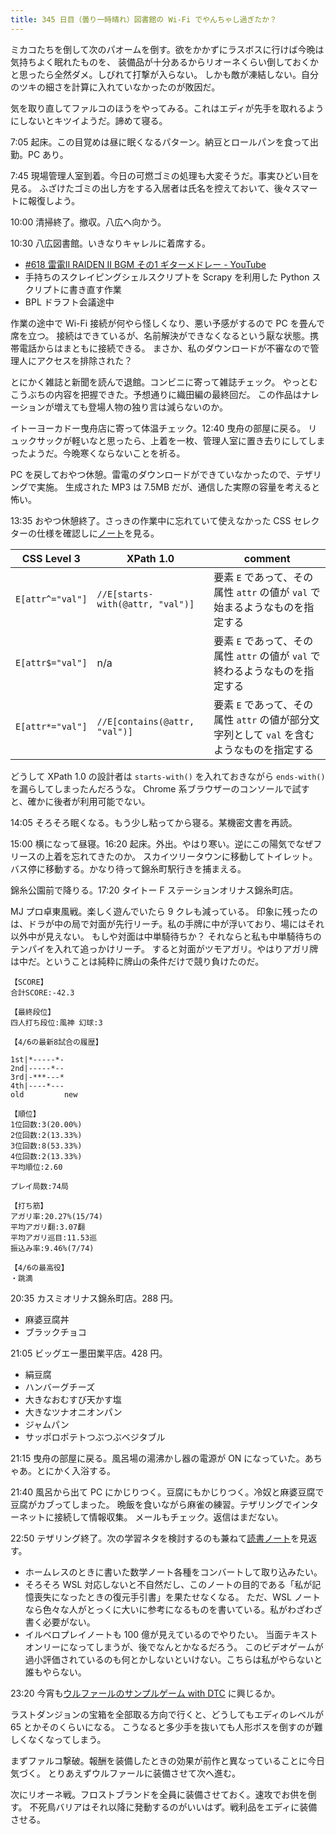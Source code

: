 ```yaml
---
title: 345 日目（曇り一時晴れ）図書館の Wi-Fi でやんちゃし過ぎたか？
---
```


ミカコたちを倒して次のパオームを倒す。欲をかかずにラスボスに行けば今晩は気持ちよく眠れたものを、
装備品が十分あるからリオーネくらい倒しておくかと思ったら全然ダメ。しびれて打撃が入らない。
しかも敵が凍結しない。自分のツキの細さを計算に入れていなかったのが敗因だ。

気を取り直してファルコのほうをやってみる。これはエディが先手を取れるようにしないとキツイようだ。諦めて寝る。

7:05 起床。この目覚めは昼に眠くなるパターン。納豆とロールパンを食って出勤。PC あり。

7:45 現場管理人室到着。今日の可燃ゴミの処理も大変そうだ。事実ひどい目を見る。
ふざけたゴミの出し方をする入居者は氏名を控えておいて、後々スマートに報復しよう。

10:00 清掃終了。撤収。八広へ向かう。

10:30 八広図書館。いきなりキャレルに着席する。

* [&#x23;618 雷電Ⅱ RAIDEN II BGM その1 ギターメドレー - YouTube](https://www.youtube.com/watch?v=uZP-01cxY5w)
* 手持ちのスクレイピングシェルスクリプトを Scrapy を利用した Python スクリプトに書き直す作業
* BPL ドラフト会議途中

作業の途中で Wi-Fi 接続が何やら怪しくなり、悪い予感がするので PC を畳んで席を立つ。
接続はできているが、名前解決ができなくなるという厭な状態。携帯電話からはまともに接続できる。
まさか、私のダウンロードが不審なので管理人にアクセスを排除された？

とにかく雑誌と新聞を読んで退館。コンビニに寄って雑誌チェック。
やっとむこうぶちの内容を把握できた。予想通りに織田編の最終回だ。
この作品はナレーションが増えても登場人物の独り言は減らないのか。

イトーヨーカドー曳舟店に寄って体温チェック。12:40 曳舟の部屋に戻る。
リュックサックが軽いなと思ったら、上着を一枚、管理人室に置き去りにしてしまったようだ。今晩寒くならないことを祈る。

PC を戻しておやつ休憩。雷電のダウンロードができていなかったので、テザリングで実施。
生成された MP3 は 7.5MB だが、通信した実際の容量を考えると怖い。

13:35 おやつ休憩終了。さっきの作業中に忘れていて使えなかった CSS セレクターの仕様を確認しに[ノート][note]を見る。

| CSS Level 3 | XPath 1.0 | comment |
|-----|-------|---------|
| `E[attr^="val"]` | `//E[starts-with(@attr, "val")]` | 要素 `E` であって、その属性 `attr` の値が `val` で始まるようなものを指定する |
| `E[attr$="val"]` | n/a | 要素 `E` であって、その属性 `attr` の値が `val` で終わるようなものを指定する |
| `E[attr*="val"]` | `//E[contains(@attr, "val")]` | 要素 `E` であって、その属性 `attr` の値が部分文字列として `val` を含むようなものを指定する |

どうして XPath 1.0 の設計者は `starts-with()` を入れておきながら `ends-with()` を漏らしてしまったんだろうな。
Chrome 系ブラウザーのコンソールで試すと、確かに後者が利用可能でない。

14:05 そろそろ眠くなる。もう少し粘ってから寝る。某機密文書を再読。

15:00 横になって昼寝。16:20 起床。外出。やはり寒い。逆にこの陽気でなぜフリースの上着を忘れてきたのか。
スカイツリータウンに移動してトイレット。バス停に移動する。かなり待って錦糸町駅行きを捕まえる。

錦糸公園前で降りる。17:20 タイトー F ステーションオリナス錦糸町店。

MJ プロ卓東風戦。楽しく遊んでいたら 9 クレも減っている。
印象に残ったのは、ドラが中の局で対面が先行リーチ。私の手牌に中が浮いており、場にはそれ以外中が見えない。
もしや対面は中単騎待ちか？ それならと私も中単騎待ちのテンパイを入れて追っかけリーチ。
すると対面がツモアガリ。やはりアガリ牌は中だ。ということは純粋に牌山の条件だけで競り負けたのだ。

```text
【SCORE】
合計SCORE:-42.3

【最終段位】
四人打ち段位:風神 幻球:3

【4/6の最新8試合の履歴】

1st|*-----*-
2nd|-----*--
3rd|-***---*
4th|----*---
old         new

【順位】
1位回数:3(20.00%)
2位回数:2(13.33%)
3位回数:8(53.33%)
4位回数:2(13.33%)
平均順位:2.60

プレイ局数:74局

【打ち筋】
アガリ率:20.27%(15/74)
平均アガリ翻:3.07翻
平均アガリ巡目:11.53巡
振込み率:9.46%(7/74)

【4/6の最高役】
・跳満
```

20:35 カスミオリナス錦糸町店。288 円。

* 麻婆豆腐丼
* ブラックチョコ

21:05 ビッグエー墨田業平店。428 円。

* 絹豆腐
* ハンバーグチーズ
* 大きなおむすび天かす塩
* 大きなツナオニオンパン
* ジャムパン
* サッポロポテトつぶつぶベジタブル

21:15 曳舟の部屋に戻る。風呂場の湯沸かし器の電源が ON になっていた。あちゃあ。とにかく入浴する。

21:40 風呂から出て PC にかじりつく。豆腐にもかじりつく。冷奴と麻婆豆腐で豆腐がカブってしまった。
晩飯を食いながら麻雀の練習。テザリングでインターネットに接続して情報収集。
メールもチェック。返信はまだない。

22:50 テザリング終了。次の学習ネタを検討するのも兼ねて[読書ノート][note]を見返す。

* ホームレスのときに書いた数学ノート各種をコンバートして取り込みたい。
* そろそろ WSL 対応しないと不自然だし、このノートの目的である「私が記憶喪失になったときの復元手引書」を果たせなくなる。
  ただ、WSL ノートなら色々な人がとっくに大いに参考になるものを書いている。私がわざわざ書く必要がない。
* イルベロプレイノートも 100 億が見えているのでやりたい。
  当面テキストオンリーになってしまうが、後でなんとかなるだろう。
  このビデオゲームが過小評価されているのも何とかしないといけない。こちらは私がやらないと誰もやらない。

23:20 今宵も[ウルファールのサンプルゲーム with DTC][bshf21b] に興じるか。

ラストダンジョンの宝箱を全部取る方向で行くと、どうしてもエディのレベルが 65 とかそのくらいになる。
こうなると多少手を抜いても人形ボスを倒すのが難しくなくなってしまう。

まずファルコ撃破。報酬を装備したときの効果が前作と異なっていることに今日気づく。
とりあえずウルファールに装備させて次へ進む。

次にリオーネ戦。フロストブランドを全員に装備させておく。速攻でお供を倒す。
不死鳥バリアはそれ以降に発動するのがいいはず。戦利品をエディに装備させる。

[bshf21b]: https://wodifes.net/game/show/446
[note]: https://showa-yojyo.github.io/notebook/
